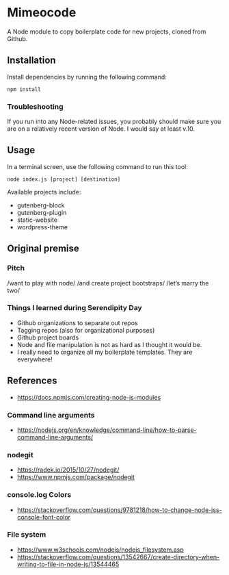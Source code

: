 # Mimeocode

A Node module to copy boilerplate code for new projects, cloned from Github.

## Installation

Install dependencies by running the following command:

`npm install`

### Troubleshooting

If you run into any Node-related issues, you probably should make sure you are on a relatively recent version of Node. I would say at least v.10.

## Usage

In a terminal screen, use the following command to run this tool:

`node index.js [project] [destination]`

Available projects include:
* gutenberg-block
* gutenberg-plugin
* static-website
* wordpress-theme

## Original premise

### Pitch
/want to play with node/
/and create project bootstraps/
/let’s marry the two/

### Things I learned during Serendipity Day
* Github organizations to separate out repos
* Tagging repos (also for organizational purposes)
* Github project boards
* Node and file manipulation is not as hard as I thought it would be.
* I really need to organize all my boilerplate templates. They are everywhere!

## References
* https://docs.npmjs.com/creating-node-js-modules

### Command line arguments
* https://nodejs.org/en/knowledge/command-line/how-to-parse-command-line-arguments/

### nodegit
* https://radek.io/2015/10/27/nodegit/
* https://www.npmjs.com/package/nodegit

### console.log Colors
* https://stackoverflow.com/questions/9781218/how-to-change-node-jss-console-font-color

### File system
* https://www.w3schools.com/nodejs/nodejs_filesystem.asp
* https://stackoverflow.com/questions/13542667/create-directory-when-writing-to-file-in-node-js/13544465
